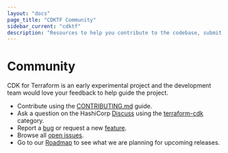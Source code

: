 ```yaml
---
layout: "docs"
page_title: "CDKTF Community"
sidebar_current: "cdktf"
description: "Resources to help you contribute to the codebase, submit issues, ask questions, and see our roadmap."
---
```


# Community

CDK for Terraform is an early experimental project and the development team would love your feedback to help guide the project.

- Contribute using the [CONTRIBUTING.md](./CONTRIBUTING.md) guide.
- Ask a question on the HashiCorp [Discuss](https://discuss.hashicorp.com/) using the [terraform-cdk](https://discuss.hashicorp.com/c/terraform-core/cdk-for-terraform/) category.
- Report a [bug](https://github.com/hashicorp/terraform-cdk/issues/new?assignees=&labels=bug&template=bug-report.md&title=) or request a new [feature](https://github.com/hashicorp/terraform-cdk/issues/new?assignees=&labels=enhancement&template=feature-request.md&title=).
- Browse all [open issues](https://github.com/hashicorp/terraform-cdk/issues).
- Go to our [Roadmap](https://github.com/orgs/hashicorp/projects/77) to see what we are planning for upcoming releases.
